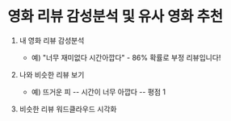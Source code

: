 # 영화 리뷰 감성분석 및 유사 영화 추천

1. 내 영화 리뷰 감성분석
    - 예) "너무 재미없다 시간아깝다" - 86% 확률로 부정 리뷰입니다!

2. 나와 비슷한 리뷰 보기
    - 예) 뜨거운 피 -- 시간이 너무 아깝다 -- 평점 1

3. 비슷한 리뷰 워드클라우드 시각화
